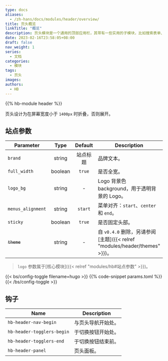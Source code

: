 ```yaml
---
type: docs
aliases:
  - /zh-hans/docs/modules/header/overview/
title: 页头概览
linkTitle: "概览"
description: 页头模块是一个通用的顶部应用栏，其带有一些实用的子模块，比如搜索表单、社交链接、浅色/深色切换以及语言切换等。
date: 2023-02-16T23:58:05+08:00
draft: false
nav_weight: 1
series:
  - 文档
categories:
  - 模块
tags:
  - 页头
images:
authors:
  - HB
---
```


{{% hb-module header %}}

页头设计为在屏幕宽度小于 `1400px` 时折叠，否则展开。

## 站点参数

| Parameter         |  Type   | Default  | Description                                   |
| ----------------- | :-----: | :------: | --------------------------------------------- |
| `brand`           | string  | 站点标题 | 品牌文本。                                    |
| `full_width`      | boolean |  `true`  | 是否全宽。                                    |
| `logo_bg`         | string  |    -     | Logo 背景色 background，用于透明背景的 Logo。 |
| `menus_alignment` | string  | `start`  | 菜单对齐：`start`、`center` 和 `end`。        |
| `sticky`          | boolean |  `true`  | 是否固定头部。                                |
| ~~`theme`~~       | string  |    -     | 自 `v0.4.0` 删除，另请参阅[主题]({{< relref "modules/header/themes" >}})。 |

> `logo` 参数属于[核心模块]({{< relref "modules/hb#站点参数" >}})。

{{< bs/config-toggle filename=hugo >}}
{{% code-snippet params.toml %}}
{{< /bs/config-toggle >}}

## 钩子

| Name                       | Description        |
| -------------------------- | ------------------ |
| `hb-header-nav-begin`      | 与页头导航开始处。 |
| `hb-header-togglers-begin` | 于切换按钮开始处。 |
| `hb-header-togglers-end`   | 于切换按钮结束前。 |
| `hb-header-panel`          | 页头面板。         |

